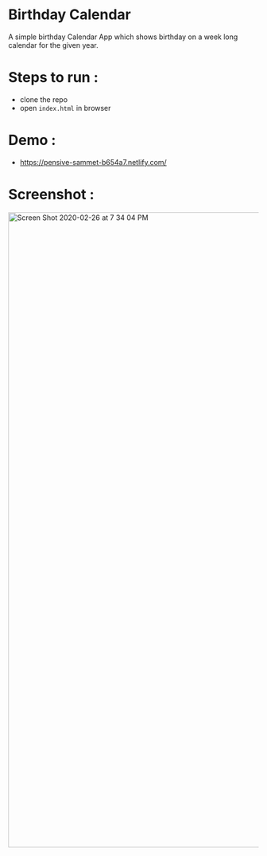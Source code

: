 # Birthday Calendar
A simple birthday Calendar App which shows birthday on a week long calendar for the given year.

# Steps to run :
- clone the repo
- open `index.html` in browser


# Demo :
- <https://pensive-sammet-b654a7.netlify.com/>


# Screenshot :

<img width="1275" alt="Screen Shot 2020-02-26 at 7 34 04 PM" src="https://user-images.githubusercontent.com/14325407/75352257-786b6480-58cf-11ea-917b-2168259e4abb.png">

